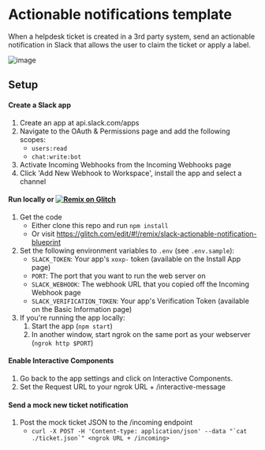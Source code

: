 # Actionable notifications template

When a helpdesk ticket is created in a 3rd party system, send an actionable notification in Slack that allows the user to claim the ticket or apply a label.

![image](https://user-images.githubusercontent.com/700173/27109139-d30e81ea-5055-11e7-92f9-d8ed32903cbd.png)

## Setup

#### Create a Slack app

1. Create an app at api.slack.com/apps
1. Navigate to the OAuth & Permissions page and add the following scopes:
    * `users:read`
    * `chat:write:bot`
1. Activate Incoming Webhooks from the Incoming Webhooks page
1. Click 'Add New Webhook to Workspace', install the app and select a channel

#### Run locally or [![Remix on Glitch](https://cdn.glitch.com/2703baf2-b643-4da7-ab91-7ee2a2d00b5b%2Fremix-button.svg)](https://glitch.com/edit/#!/remix/slack-actionable-notification-blueprint)
1. Get the code
    * Either clone this repo and run `npm install`
    * Or visit https://glitch.com/edit/#!/remix/slack-actionable-notification-blueprint
1. Set the following environment variables to `.env` (see `.env.sample`):
    * `SLACK_TOKEN`: Your app's `xoxp-` token (available on the Install App page)
    * `PORT`: The port that you want to run the web server on
    * `SLACK_WEBHOOK`: The webhook URL that you copied off the Incoming Webhook page
    * `SLACK_VERIFICATION_TOKEN`: Your app's Verification Token (available on the Basic Information page)
1. If you're running the app locally:
    1. Start the app (`npm start`)
    1. In another window, start ngrok on the same port as your webserver (`ngrok http $PORT`)

#### Enable Interactive Components
1. Go back to the app settings and click on Interactive Components.
1. Set the Request URL to your ngrok URL + /interactive-message

#### Send a mock new ticket notification
1. Post the mock ticket JSON to the /incoming endpoint
    * ``curl -X POST -H 'Content-type: application/json' --data "`cat ./ticket.json`" <ngrok URL + /incoming>``

